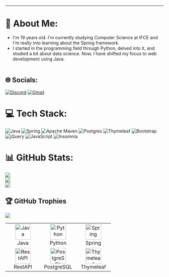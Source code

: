 ---------------------------------------------------------
# 💫 About Me:
- I'm 19 years old. I'm currently studying Computer Science at IFCE and I'm really into learning about the Spring framework. 
- I started in the programming field through Python, delved into it, and studied a bit about data science. Now, I have shifted my focus to web development using Java.<br><br>


## 🌐 Socials:
[![Discord](https://img.shields.io/badge/Discord-%237289DA.svg?logo=discord&logoColor=white)](https://discord.gg/Arthur#2017) 
<a href="mailto:arthur.queiroz08@aluno.ifce.edu.br">![Gmail](https://img.shields.io/badge/Gmail-D14836?style=for-the-badge&logo=gmail&logoColor=white)</a>

# 💻 Tech Stack:
![Java](https://img.shields.io/badge/java-%23ED8B00.svg?style=for-the-badge&logo=java&logoColor=white) ![Spring](https://img.shields.io/badge/spring-%236DB33F.svg?style=for-the-badge&logo=spring&logoColor=white) ![Apache Maven](https://img.shields.io/badge/Apache%20Maven-C71A36?style=for-the-badge&logo=Apache%20Maven&logoColor=white) ![Postgres](https://img.shields.io/badge/postgres-%23316192.svg?style=for-the-badge&logo=postgresql&logoColor=white) ![Thymeleaf](https://img.shields.io/badge/Thymeleaf-%23005C0F.svg?style=for-the-badge&logo=Thymeleaf&logoColor=white) ![Bootstrap](https://img.shields.io/badge/bootstrap-%23563D7C.svg?style=for-the-badge&logo=bootstrap&logoColor=white) ![jQuery](https://img.shields.io/badge/jquery-%230769AD.svg?style=for-the-badge&logo=jquery&logoColor=white) ![JavaScript](https://img.shields.io/badge/javascript-%23323330.svg?style=for-the-badge&logo=javascript&logoColor=%23F7DF1E) ![Insomnia](https://img.shields.io/badge/Insomnia-black?style=for-the-badge&logo=insomnia&logoColor=5849BE)
# 📊 GitHub Stats:
![](https://github-readme-stats.vercel.app/api?username=arthurqueiroz4&theme=dark&hide_border=true&include_all_commits=false&count_private=false)<br/>
![](https://github-readme-streak-stats.herokuapp.com/?user=arthurqueiroz4&theme=dark&hide_border=true)<br/>
![](https://github-readme-stats.vercel.app/api/top-langs/?username=arthurqueiroz4&theme=dark&hide_border=true&include_all_commits=false&count_private=false&layout=compact)

## 🏆 GitHub Trophies
![](https://github-profile-trophy.vercel.app/?username=arthurqueiroz4&theme=radical&no-frame=false&no-bg=false&margin-w=4)


<table align="center">
  <tr>
     <td align="center" width="96">
        <a href="https://www.w3schools.com/java/" target="_blank" rel="noreferrer"> 
          <img  src="https://techstack-generator.vercel.app/java-icon.svg" width="50" height="50" alt="Java" />
        </a>
      <br>Java
     </td>
     <td align="center" width="96">
        <a href="https://www.python.org/" target="_blank" rel="noreferrer"> 
          <img src="https://techstack-generator.vercel.app/python-icon.svg" width="50" height="50" alt="Python" />
        </a>
      <br>Python
     </td>
     <td align="center" width="96">
        <a href="https://spring.io/" target="_blank" rel="noreferrer"> 
          <img src="https://cdn.jsdelivr.net/gh/devicons/devicon/icons/spring/spring-original-wordmark.svg" width="50" height="50" alt="Spring" />
        </a>  
        <br>Spring
     </td>
  </tr>
  <tr>
     <td align="center" width="96">
        <a href="https://www.redhat.com/pt-br/topics/api/what-is-a-rest-api" target="_blank" rel="noreferrer"> 
          <img src="https://techstack-generator.vercel.app/restapi-icon.svg" width="50" height="50" alt="RestAPI" />
        </a>  
        <br>RestAPI
     </td>
        <a href="https://www.redhat.com/pt-br/topics/api/what-is-a-rest-api" target="_blank" rel="noreferrer"> 
          <td align="center" width="96">
        <img src="https://skillicons.dev/icons?i=postgres" width="50" height="50" alt="PostgreSQL" />
        </a>
        <br>PostgreSQL
     </td>
    </td>
        <a href="https://www.redhat.com/pt-br/topics/api/what-is-a-rest-api" target="_blank" rel="noreferrer"> 
          <td align="center" width="96">
        <img src="https://img.icons8.com/?size=512&id=iWpVsSkAqPpZ&format=png" width="50" height="50" alt="Thymeleaf" />
        </a>
        <br>Thymeleaf
     </td>
     
  </tr>
</table>
